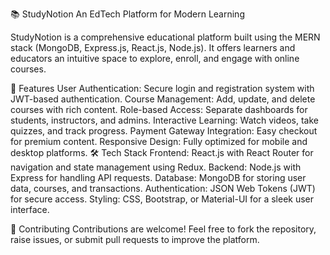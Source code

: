 📚 StudyNotion
An EdTech Platform for Modern Learning

StudyNotion is a comprehensive educational platform built using the MERN stack (MongoDB, Express.js, React.js, Node.js). It offers learners and educators an intuitive space to explore, enroll, and engage with online courses.

🚀 Features
User Authentication: Secure login and registration system with JWT-based authentication.
Course Management: Add, update, and delete courses with rich content.
Role-based Access: Separate dashboards for students, instructors, and admins.
Interactive Learning: Watch videos, take quizzes, and track progress.
Payment Gateway Integration: Easy checkout for premium content.
Responsive Design: Fully optimized for mobile and desktop platforms.
🛠️ Tech Stack
Frontend: React.js with React Router for navigation and state management using Redux.
Backend: Node.js with Express for handling API requests.
Database: MongoDB for storing user data, courses, and transactions.
Authentication: JSON Web Tokens (JWT) for secure access.
Styling: CSS, Bootstrap, or Material-UI for a sleek user interface.

🤝 Contributing
Contributions are welcome! Feel free to fork the repository, raise issues, or submit pull requests to improve the platform.
